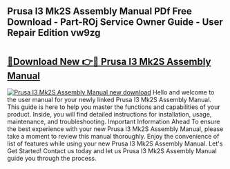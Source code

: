 ## Prusa I3 Mk2S Assembly Manual PDf Free Download - Part-ROj Service Owner Guide - User Repair Edition vw9zg

# <h2><a href="http://cf19366.oget.top/?id=Prusa+I3+Mk2S+Assembly+Manual">🔗Download New 👉🔴 Prusa I3 Mk2S Assembly Manual</a></h2>

[![Prusa I3 Mk2S Assembly Manual new download](https://i.imgur.com/5g1atiW.png)](http://cf19366.oget.top/?id=Prusa+I3+Mk2S+Assembly+Manual)
Hello and welcome to the user manual for your newly linked Prusa I3 Mk2S Assembly Manual. This guide is here to help you master the functions and capabilities of your product. Inside, you will find detailed instructions for installation, usage, maintenance, and troubleshooting. Important Information Ahead To ensure the best experience with your new Prusa I3 Mk2S Assembly Manual, please take a moment to review this manual thoroughly. Enjoy the convenience of list of features while using your new Prusa I3 Mk2S Assembly Manual. Let's Get Started! Contact us today and let us Prusa I3 Mk2S Assembly Manual guide you through the process.
